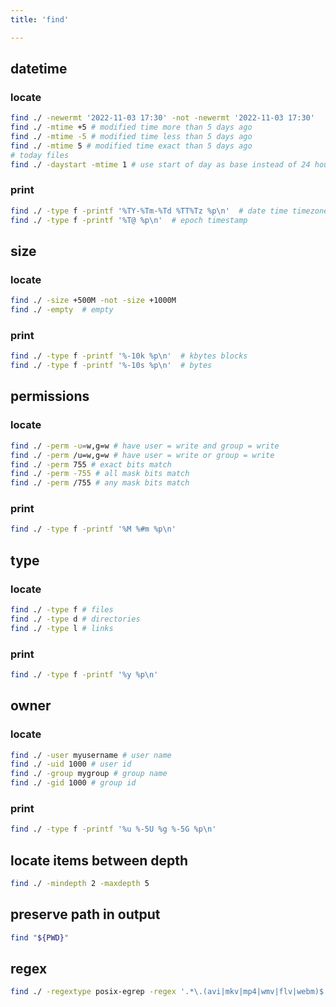 ```yaml
---
title: 'find'

---
```



## datetime

### locate

```bash
find ./ -newermt '2022-11-03 17:30' -not -newermt '2022-11-03 17:30'
find ./ -mtime +5 # modified time more than 5 days ago
find ./ -mtime -5 # modified time less than 5 days ago
find ./ -mtime 5 # modified time exact than 5 days ago
# today files
find ./ -daystart -mtime 1 # use start of day as base instead of 24 hours
```


### print

```bash
find ./ -type f -printf '%TY-%Tm-%Td %TT%Tz %p\n'  # date time timezone
find ./ -type f -printf '%T@ %p\n'  # epoch timestamp
```


## size

### locate

```bash
find ./ -size +500M -not -size +1000M
find ./ -empty  # empty
```

### print

```bash
find ./ -type f -printf '%-10k %p\n'  # kbytes blocks
find ./ -type f -printf '%-10s %p\n'  # bytes
```


## permissions

### locate

```bash
find ./ -perm -u=w,g=w # have user = write and group = write
find ./ -perm /u=w,g=w # have user = write or group = write
find ./ -perm 755 # exact bits match
find ./ -perm -755 # all mask bits match
find ./ -perm /755 # any mask bits match
```

### print

```bash
find ./ -type f -printf '%M %#m %p\n'
```


## type

### locate

```bash
find ./ -type f # files
find ./ -type d # directories
find ./ -type l # links
```

### print

```bash
find ./ -type f -printf '%y %p\n'
```


## owner

### locate

```bash
find ./ -user myusername # user name
find ./ -uid 1000 # user id
find ./ -group mygroup # group name
find ./ -gid 1000 # group id
```

### print

```bash
find ./ -type f -printf '%u %-5U %g %-5G %p\n'
```


## locate items between depth

```bash
find ./ -mindepth 2 -maxdepth 5
```


## preserve path in output

```bash
find "${PWD}"
```


## regex

```bash
find ./ -regextype posix-egrep -regex '.*\.(avi|mkv|mp4|wmv|flv|webm)$'
```
